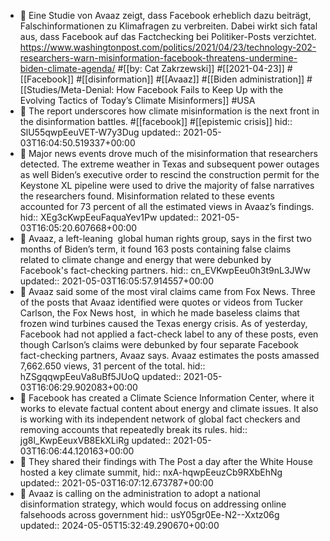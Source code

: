 - 📝 Eine Studie von Avaaz zeigt, dass Facebook erheblich dazu beiträgt, Falschinformationen zu Klimafragen zu verbreiten. Dabei wirkt sich fatal aus, dass Facebook auf das Factchecking bei Politiker-Posts verzichtet. https://www.washingtonpost.com/politics/2021/04/23/technology-202-researchers-warn-misinformation-facebook-threatens-undermine-biden-climate-agenda/ #[[by: Cat Zakrzewski]] #[[2021-04-23]] #[[Facebook]] #[[disinformation]] #[[Avaaz]] #[[Biden administration]] #[[Studies/Meta-Denial: How Facebook Fails to Keep Up with the Evolving Tactics of Today’s Climate Misinformers]] #USA
- 📌 The report underscores how climate misinformation is the next front in the disinformation battles. #[[facebook]] #[[epistemic crisis]]
  hid:: SlU55qwpEeuVET-W7y3Dug
  updated:: 2021-05-03T16:04:50.519337+00:00
- 📌 Major news events drove much of the misinformation that researchers detected. The extreme weather in Texas and subsequent power outages as well Biden’s executive order to rescind the construction permit for the Keystone XL pipeline were used to drive the majority of false narratives the researchers found. Misinformation related to these events accounted for 73 percent of all the estimated views in Avaaz’s findings.
  hid:: XEg3cKwpEeuFaquaYev1Pw
  updated:: 2021-05-03T16:05:20.607668+00:00
- 📌 Avaaz, a left-leaning  global human rights group, says in the first two months of Biden’s term, it found 163 posts containing false claims related to climate change and energy that were debunked by Facebook's fact-checking partners.
  hid:: cn_EVKwpEeu0h3t9nL3JWw
  updated:: 2021-05-03T16:05:57.914557+00:00
- 📌 Avaaz said some of the most viral claims came from Fox News. Three of the posts that Avaaz identified were quotes or videos from Tucker Carlson, the Fox News host,  in which he made baseless claims that frozen wind turbines caused the Texas energy crisis. As of yesterday, Facebook had not applied a fact-check label to any of these posts, even though Carlson’s claims were debunked by four separate Facebook fact-checking partners, Avaaz says. Avaaz estimates the posts amassed 7,662.650 views, 31 percent of the total.
  hid:: hZSgqqwpEeuVa8uBf5JUoQ
  updated:: 2021-05-03T16:06:29.902083+00:00
- 📌 Facebook has created a Climate Science Information Center, where it works to elevate factual content about energy and climate issues. It also is working with its independent network of global fact checkers and removing accounts that repeatedly break its rules.
  hid:: jg8l_KwpEeuxVB8EkXLiRg
  updated:: 2021-05-03T16:06:44.120163+00:00
- 📌 They shared their findings with The Post a day after the White House hosted a key climate summit,
  hid:: nxA-hqwpEeuzCb9RXbEhNg
  updated:: 2021-05-03T16:07:12.673787+00:00
- 📌 Avaaz is calling on the administration to adopt a national disinformation strategy, which would focus on addressing online falsehoods across government
  hid:: usY05gr0Ee-N2--Xxtz06g
  updated:: 2024-05-05T15:32:49.290670+00:00